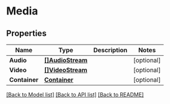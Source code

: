 # Media

## Properties

Name | Type | Description | Notes
------------ | ------------- | ------------- | -------------
**Audio** | [**[]AudioStream**](AudioStream.md) |  | [optional] 
**Video** | [**[]VideoStream**](VideoStream.md) |  | [optional] 
**Container** | [**Container**](Container.md) |  | [optional] 

[[Back to Model list]](../README.md#documentation-for-models) [[Back to API list]](../README.md#documentation-for-api-endpoints) [[Back to README]](../README.md)


